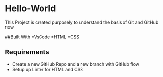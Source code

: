 # Hello-World
This Project is created purposely to understand the basis of Git and GitHub flow

##Built With
*VsCode
*HTML
*CSS

## Requirements
* Create a new GitHub Repo and a new branch with GitHub flow
*  Setup up Linter for HTML and CSS
